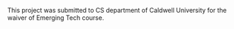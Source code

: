 This project was submitted to CS department of Caldwell University for the waiver of Emerging Tech course.

